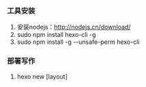 ### 工具安装

1. 安装nodejs：http://nodejs.cn/download/
2. sudo npm install hexo-cli -g
3. sudo npm install -g --unsafe-perm hexo-cli

### 部署写作

1. hexo new [layout] <title>     # 新建文章，source/\_posts 目录下生成一个 .md 文件，可以在命令中指定文章的布局（layout），默认为 post。可以将 layout 设为 draft 那该文章就会被放入草稿箱 source/\_drafts。
2. hexo publish [layout] <title>  # 当文章被放入草稿箱 source/\_drafts 之后可以使用该命令将 source/\_drafts 文章放入 source/\_posts 中。
3. hexo g    # 生成静态页面
4. hexo d    # 部署到github
5. hexo clean    # 清空所有生成的网页缓存

### git提交

在该项目中，master分支存放静态页面，hexo分支存放的是原始文件。当clone下整个项目后，新建文章生成静态页面部署等操作都在hexo分支上进行，hexo d部署成功之后master分支会自动更新，新的文章也会在网页上出现。

1. git add *
2. git commit -a -m "add new article"
3. git push origin hexo:hexo

### 写作技巧

1. 文章头部信息

   ```
   layout:     post
   title:      “xxxxxx”
   date:       2018-1-02
   author:     liuyan
   header-img: img/post_bg_1.jpg
   catalog:    true
   tags:
       - 博客
   categories: 工具
   ```

2. 设置阅读全文：在文章中使用 `<!-- more -->` 手动进行截断 。

3. hexo插入图片方法：

   1. 把_config.yml里的post_asset_folder设为true
   2. 在hexo目录下执行: `npm install hexo-asset-image –save`，下载安装一个可以上传本地图片的插件 
   3. 运行hexo new “xxxx”来生成md博文时，source/_posts文件夹内除了xxxx.md文件还有一个同名的文件夹 
   4. 在xxxx.md中引入图片时，先把图片复制到xxxx这个文件夹中，然后只需要在xxxx.md中按照markdown的格式引入图片. `![你想输入的替代文字](xxxx/图片名.jpg)`

### 安装插件

```shell
npm install hexo-deployer-git --save
npm install hexo-asset-image --save
```

